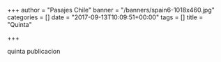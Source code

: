 +++
author = "Pasajes Chile"
banner = "/banners/spain6-1018x460.jpg"
categories = []
date = "2017-09-13T10:09:51+00:00"
tags = []
title = "Quinta"

+++


quinta publicacion